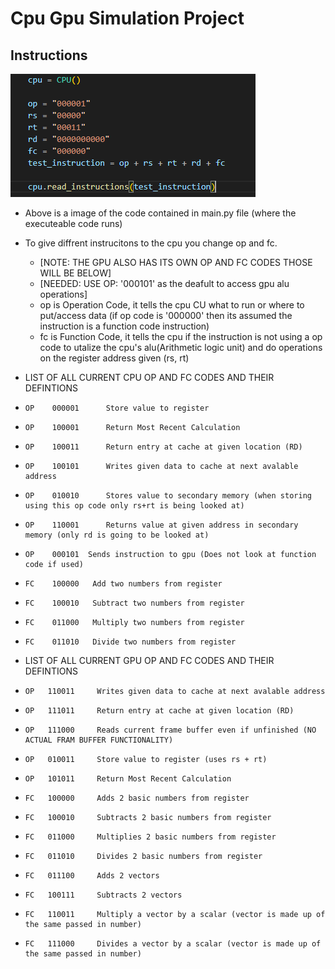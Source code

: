 # Cpu Gpu Simulation Project
 
## Instructions

   ![](https://github.com/CarterWr/Cpu_Gpu_Simulation_Project/blob/main/Instruciton_photo.png)

   * Above is a image of the code contained in main.py file (where the executeable code runs)
   * To give diffrent instrucitons to the cpu you change op and fc.
     * [NOTE: THE GPU ALSO HAS ITS OWN OP AND FC CODES THOSE WILL BE BELOW]
     * [NEEDED: USE OP: '000101' as the deafult to access gpu alu operations]
     * op is Operation Code, it tells the cpu CU what to run or where to put/access data (if op code is '000000' then its assumed the instruction is a function code instruction) 
     * fc is Function Code, it tells the cpu if the instruction is not using a op code to utalize the cpu's alu(Arithmetic logic unit) and do operations on the register address given (rs, rt)
   
   * LIST OF ALL CURRENT CPU OP AND FC CODES AND THEIR DEFINTIONS
   *     OP    000001      Store value to register
   *     OP    100001      Return Most Recent Calculation 
   *     OP    100011      Return entry at cache at given location (RD)  
   *     OP    100101      Writes given data to cache at next avalable address
   *     OP    010010      Stores value to secondary memory (when storing using this op code only rs+rt is being looked at)
   *     OP    110001      Returns value at given address in secondary memory (only rd is going to be looked at)
   *     OP    000101  Sends instruction to gpu (Does not look at function code if used)
   *     FC    100000   Add two numbers from register
   *     FC    100010   Subtract two numbers from register
   *     FC    011000   Multiply two numbers from register
   *     FC    011010   Divide two numbers from register
   * LIST OF ALL CURRENT GPU OP AND FC CODES AND THEIR DEFINTIONS
   *     OP   110011     Writes given data to cache at next avalable address
   *     OP   111011     Return entry at cache at given location (RD)
   *     OP   111000     Reads current frame buffer even if unfinished (NO ACTUAL FRAM BUFFER FUNCTIONALITY) 
   *     OP   010011     Store value to register (uses rs + rt)
   *     OP   101011     Return Most Recent Calculation
   *     FC   100000     Adds 2 basic numbers from register
   *     FC   100010     Subtracts 2 basic numbers from register
   *     FC   011000     Multiplies 2 basic numbers from register
   *     FC   011010     Divides 2 basic numbers from register
   *     FC   011100     Adds 2 vectors 
   *     FC   100111     Subtracts 2 vectors 
   *     FC   110011     Multiply a vector by a scalar (vector is made up of the same passed in number)
   *     FC   111000     Divides a vector by a scalar (vector is made up of the same passed in number)
   
   
